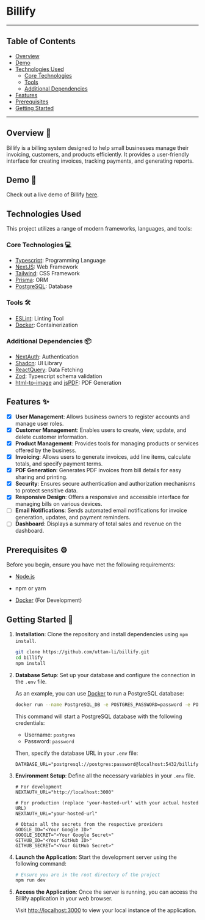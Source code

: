 # Billify

---

## Table of Contents

- [Overview](#overview-pencil)
- [Demo](#demo-link)
- [Technologies Used](#technologies-used)
  - [Core Technologies](#core-technologies-computer)
  - [Tools](#tools-hammer_and_wrench)
  - [Additional Dependencies](#additional-dependencies-package)
- [Features](#features-sparkles)
- [Prerequisites](#prerequisites-gear)
- [Getting Started](#getting-started-rocket)

---

## Overview :pencil:

Billify is a billing system designed to help small businesses manage their invoicing, customers, and products efficiently. It provides a user-friendly interface for creating invoices, tracking payments, and generating reports.

## Demo :link:

Check out a live demo of Billify [here](https://billify.vercel.app).

## Technologies Used

This project utilizes a range of modern frameworks, languages, and tools:

### Core Technologies :computer:

- [Typescript](https://www.typescriptlang.org/): Programming Language
- [NextJS](https://nextjs.org/): Web Framework
- [Tailwind](https://tailwindcss.com/): CSS Framework
- [Prisma](https://www.prisma.io/): ORM
- [PostgreSQL](https://www.postgresql.org/): Database

### Tools :hammer_and_wrench:

- [ESLint](https://eslint.org/): Linting Tool
- [Docker](https://www.docker.com/): Containerization

### Additional Dependencies :package:

- [NextAuth](https://next-auth.js.org/): Authentication
- [Shadcn](https://ui.shadcn.com/): UI Library
- [ReactQuery](https://react-query.tanstack.com/): Data Fetching
- [Zod](https://zod.dev/): Typescript schema validation
- [html-to-image](https://www.npmjs.com/package/html-to-image) and [jsPDF](https://www.npmjs.com/package/jspdf): PDF Generation

## Features :sparkles:

- [x] **User Management**: Allows business owners to register accounts and manage user roles.
- [x] **Customer Management**: Enables users to create, view, update, and delete customer information.
- [x] **Product Management**: Provides tools for managing products or services offered by the business.
- [x] **Invoicing**: Allows users to generate invoices, add line items, calculate totals, and specify payment terms.
- [x] **PDF Generation**: Generates PDF invoices from bill details for easy sharing and printing.
- [x] **Security**: Ensures secure authentication and authorization mechanisms to protect sensitive data.
- [x] **Responsive Design**: Offers a responsive and accessible interface for managing bills on various devices.
- [ ] **Email Notifications**: Sends automated email notifications for invoice generation, updates, and payment reminders.
- [ ] **Dashboard**: Displays a summary of total sales and revenue on the dashboard.

## Prerequisites :gear:

Before you begin, ensure you have met the following requirements:

- [Node.js](https://nodejs.org/)

- npm or yarn

- [Docker](https://www.docker.com/) (For Development)

## Getting Started :rocket:

1. **Installation**: Clone the repository and install dependencies using `npm install`.

    ```bash
    git clone https://github.com/uttam-li/billify.git
    cd billify
    npm install 
    ```

2. **Database Setup**: Set up your database and configure the connection in the `.env` file.

    As an example, you can use [Docker](https://www.docker.com/) to run a PostgreSQL database:

    ```bash
    docker run --name PostgreSQL_DB -e POSTGRES_PASSWORD=password -e POSTGRES_DB=billify -d -p 5432:5432 docker.io/postgres
    ```

    This command will start a PostgreSQL database with the following credentials:

    - Username: `postgres`
    - Password: `password`

    Then, specify the database URL in your `.env` file:

    ```properties
    DATABASE_URL="postgresql://postgres:password@localhost:5432/billify"
    ```

3. **Environment Setup**: Define all the necessary variables in your `.env` file.

    ```properties
    # For development
    NEXTAUTH_URL="http://localhost:3000"

    # For production (replace 'your-hosted-url' with your actual hosted URL)
    NEXTAUTH_URL="your-hosted-url"
    
    # Obtain all the secrets from the respective providers
    GOOGLE_ID="<Your Google ID>"
    GOOGLE_SECRET="<Your Google Secret>"
    GITHUB_ID="<Your GitHub ID>"
    GITHUB_SECRET="<Your GitHub Secret>"
    ```

4. **Launch the Application**: Start the development server using the following command:

    ```bash
    # Ensure you are in the root directory of the project
    npm run dev
    ```

5. **Access the Application**: Once the server is running, you can access the Billify application in your web browser.

    Visit [http://localhost:3000](http://localhost:3000) to view your local instance of the application.
